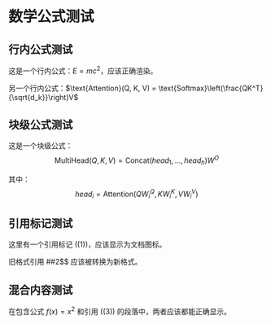 # 数学公式测试

## 行内公式测试
这是一个行内公式：$E = mc^2$，应该正确渲染。

另一个行内公式：$\text{Attention}(Q, K, V) = \text{Softmax}\left(\frac{QK^T}{\sqrt{d_k}}\right)V$

## 块级公式测试
这是一个块级公式：
$$\text{MultiHead}(Q, K, V) = \text{Concat}(head_1, ..., head_h)W^O$$

其中：
$$head_i = \text{Attention}(QW_i^Q, KW_i^K, VW_i^V)$$

## 引用标记测试
这里有一个引用标记 ((1))，应该显示为文档图标。

旧格式引用 ##2$$ 应该被转换为新格式。

## 混合内容测试
在包含公式 $f(x) = x^2$ 和引用 ((3)) 的段落中，两者应该都能正确显示。